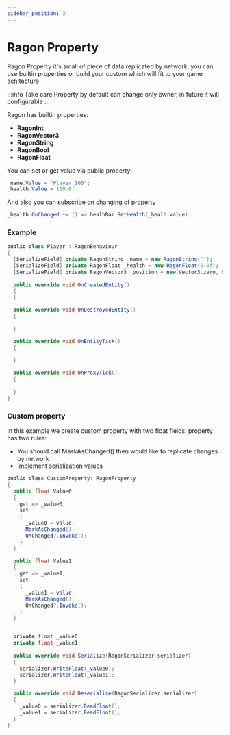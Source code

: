 ```yaml
---
sidebar_position: 3
---
```


# Ragon Property

Ragon Property it's small of piece of data replicated by network, you can use builtin properties or build your custom which will fit to your game achitecture

:::info Take care
Property by default can change only owner, in future it will configurable
:::

Ragon has builtin properties:

- **RagonInt**
- **RagonVector3**
- **RagonString**
- **RagonBool**
- **RagonFloat**

You can set or get value via public property:
```cs
_name.Value = "Player 100";
_health.Value = 100.0f
```

And also you can subscribe on changing of property
```cs
_health.OnChanged += () => healhBar.SetHealth(_healh.Value)  
```

### Example
```cs showLineNumbers
public class Player : RagonBehaviour
{
  [SerializeField] private RagonString _name = new RagonString("");
  [SerializeField] private RagonFloat _health = new RagonFloat(0.0f);
  [SerializeField] private RagonVector3 _position = new(Vector3.zero, RagonAxis.XZ);
    
  public override void OnCreatedEntity()
  {
  }

  public override void OnDestroyedEntity()
  {
      
  }

  public override void OnEntityTick()
  {
      
  }

  public override void OnProxyTick()
  {
      
  }
}
```


### Custom property

In this example we create custom property with two float fields, property has two rules:

- You should call MaskAsChanged() then would like to replicate changes by network
- Implement serialization values

```cs showLineNumbers
public class CustomProperty: RagonProperty
{
  public float Value0
  {
    get => _value0;
    set
    {
      _value0 = value;
      MarkAsChanged();
      OnChanged?.Invoke();
    }
  }

  public float Value1
  {
    get => _value1;
    set
    {
      _value1 = value;
      MarkAsChanged();
      OnChanged?.Invoke();
    }
  }


  private float _value0;
  private float _value1;
    
  public override void Serialize(RagonSerializer serializer)
  {
    serializer.WriteFloat(_value0);
    serializer.WriteFloat(_value1);
  }

  public override void Deserialize(RagonSerializer serializer)
  {
    _value0 = serializer.ReadFloat();
    _value1 = serializer.ReadFloat();
  }
}
```